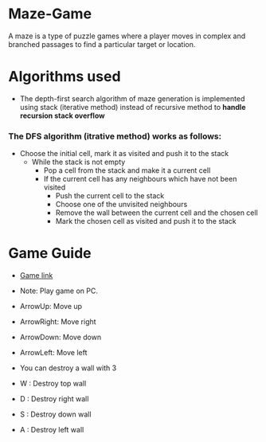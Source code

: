 # Maze-Game
A maze is a type of puzzle games where a player moves in complex and branched passages to find a particular target or location.

# Algorithms used
- The depth-first search algorithm of maze generation is implemented using stack (iterative method) instead of recursive method to **handle recursion stack overflow**
### The DFS algorithm **(itrative method)** works as follows:
- Choose the initial cell, mark it as visited and push it to the stack
  - While the stack is not empty
    - Pop a cell from the stack and make it a current cell
    - If the current cell has any neighbours which have not been visited
      - Push the current cell to the stack
      - Choose one of the unvisited neighbours
      - Remove the wall between the current cell and the chosen cell
      - Mark the chosen cell as visited and push it to the stack
# Game Guide
- [Game link](https://mohamedsalah9972.github.io/Maze-Game/)
- Note: Play game on PC.

- ArrowUp: Move up   
- ArrowRight: Move right 
- ArrowDown: Move down 
- ArrowLeft: Move left 

- You can destroy a wall with 3 

- W : Destroy top wall 
- D : Destroy right wall
- S : Destroy down wall
- A : Destroy left wall 
